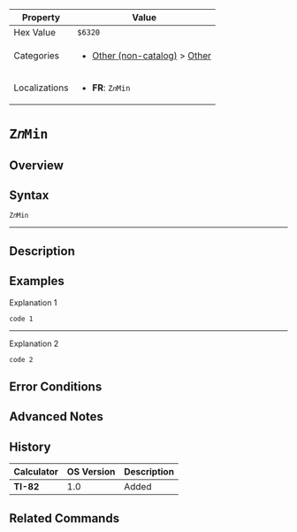 | Property      | Value |
|---------------|-------|
| Hex Value     | `$6320`|
| Categories    | <ul><li>[Other (non-catalog)](<../categories/Other (non-catalog).md>) > [Other](<../categories/Other (non-catalog).md#Other>)</li></ul> |
| Localizations | <ul><li><b>FR</b>: `Z𝑛Min`</li></ul> |

# `Z𝑛Min`

## Overview




## Syntax
`Z𝑛Min`

<hr>

## Description


## Examples

Explanation 1
```ti-basic
code 1
```
---
Explanation 2
```ti-basic
code 2
```

## Error Conditions


## Advanced Notes


## History
| Calculator | OS Version | Description |
|------------|------------|-------------|
| <b>TI-82</b> | 1.0 | Added |

## Related Commands

